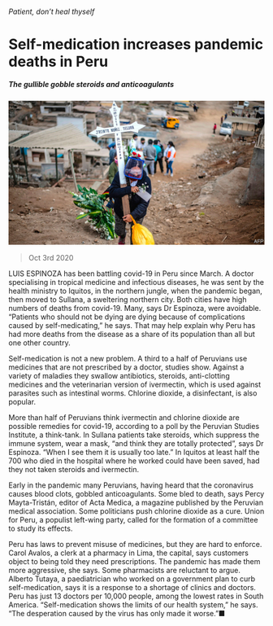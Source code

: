 ###### Patient, don’t heal thyself

# Self-medication increases pandemic deaths in Peru 

##### The gullible gobble steroids and anticoagulants 

![image](images/20201003_AMP001_0.jpg) 

> Oct 3rd 2020 


LUIS ESPINOZA has been battling covid-19 in Peru since March. A doctor specialising in tropical medicine and infectious diseases, he was sent by the health ministry to Iquitos, in the northern jungle, when the pandemic began, then moved to Sullana, a sweltering northern city. Both cities have high numbers of deaths from covid-19. Many, says Dr Espinoza, were avoidable. “Patients who should not be dying are dying because of complications caused by self-medicating,” he says. That may help explain why Peru has had more deaths from the disease as a share of its population than all but one other country.


Self-medication is not a new problem. A third to a half of Peruvians use medicines that are not prescribed by a doctor, studies show. Against a variety of maladies they swallow antibiotics, steroids, anti-clotting medicines and the veterinarian version of ivermectin, which is used against parasites such as intestinal worms. Chlorine dioxide, a disinfectant, is also popular.



More than half of Peruvians think ivermectin and chlorine dioxide are possible remedies for covid-19, according to a poll by the Peruvian Studies Institute, a think-tank. In Sullana patients take steroids, which suppress the immune system, wear a mask, “and think they are totally protected”, says Dr Espinoza. “When I see them it is usually too late.” In Iquitos at least half the 700 who died in the hospital where he worked could have been saved, had they not taken steroids and ivermectin.


Early in the pandemic many Peruvians, having heard that the coronavirus causes blood clots, gobbled anticoagulants. Some bled to death, says Percy Mayta-Tristán, editor of Acta Medica, a magazine published by the Peruvian medical association. Some politicians push chlorine dioxide as a cure. Union for Peru, a populist left-wing party, called for the formation of a committee to study its effects.


Peru has laws to prevent misuse of medicines, but they are hard to enforce. Carol Avalos, a clerk at a pharmacy in Lima, the capital, says customers object to being told they need prescriptions. The pandemic has made them more aggressive, she says. Some pharmacists are reluctant to argue. Alberto Tutaya, a paediatrician who worked on a government plan to curb self-medication, says it is a response to a shortage of clinics and doctors. Peru has just 13 doctors per 10,000 people, among the lowest rates in South America. “Self-medication shows the limits of our health system,” he says. “The desperation caused by the virus has only made it worse.”■

